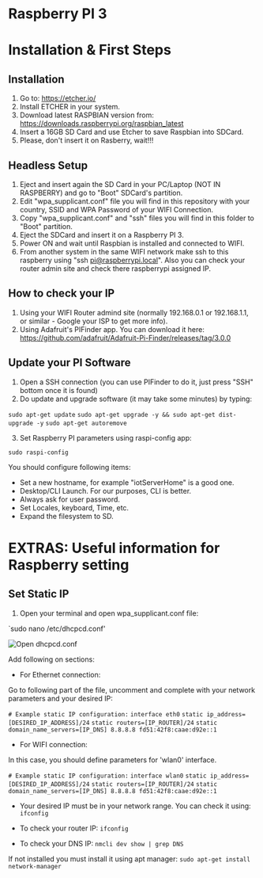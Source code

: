 # Raspberry PI 3
# Installation & First Steps

## Installation

1. Go to: https://etcher.io/
2. Install ETCHER in your system.
3.  Download latest RASPBIAN version from: https://downloads.raspberrypi.org/raspbian_latest
4.  Insert a 16GB SD Card and use Etcher to save Raspbian into SDCard.
5.  Please, don't insert it on Rasberry, wait!!!

## Headless Setup

1. Eject and insert again the SD Card in your PC/Laptop (NOT IN RASPBERRY) and go to "Boot" SDCard's partition.
2. Edit "wpa_supplicant.conf" file you will find in this repository with your country, SSID and WPA Password of your WIFI Connection.
3. Copy "wpa_supplicant.conf" and "ssh" files you will find in this folder to "Boot" partition.
4. Eject the SDCard and insert it on a Raspberry PI 3.
5. Power ON and wait until Raspbian is installed and connected to WIFI.
6. From another system in the same WIFI network make ssh to this raspberry using "ssh pi@raspberrypi.local". Also you can check your router admin site  and check there raspberrypi assigned IP.


## How to check your IP

1. Using your WIFI Router admind site (normally 192.168.0.1 or 192.168.1.1, or similar - Google your ISP to get more info).
2. Using Adafruit's PIFinder app. You can download it here: https://github.com/adafruit/Adafruit-Pi-Finder/releases/tag/3.0.0

## Update your PI Software

1. Open a SSH connection (you can use PIFinder to do it, just press "SSH" bottom once it is found)
2. Do update and upgrade software (it may take some minutes) by typing:

`sudo apt-get update`
`sudo apt-get upgrade -y && sudo apt-get dist-upgrade -y`
`sudo apt-get autoremove`

3. Set Raspberry PI parameters using raspi-config app:

`sudo raspi-config`

You should configure following items: 
* Set a new hostname, for example "iotServerHome" is a good one.
* Desktop/CLI Launch. For our purposes, CLI is better.
* Always ask for user password.
* Set Locales, keyboard, Time, etc.
* Expand the filesystem to SD.


# EXTRAS: Useful information for Raspberry setting

## Set Static IP

1. Open your terminal and open wpa_supplicant.conf file:

`sudo nano /etc/dhcpcd.conf'

![Open dhcpcd.conf](URL_TO_IMAGE)

Add following on sections:

* For Ethernet connection:

Go to following part of the file, uncomment and complete with your network parameters and your desired IP:

`# Example static IP configuration:`
`interface eth0`
`static ip_address=[DESIRED_IP_ADDRESS]/24`
`static routers=[IP_ROUTER]/24`
`static domain_name_servers=[IP_DNS] 8.8.8.8 fd51:42f8:caae:d92e::1`

* For WIFI connection:

In this case, you should define parameters for 'wlan0' interface.

`# Example static IP configuration:`
`interface wlan0`
`static ip_address=[DESIRED_IP_ADDRESS]/24`
`static routers=[IP_ROUTER]/24`
`static domain_name_servers=[IP_DNS] 8.8.8.8 fd51:42f8:caae:d92e::1`

* Your desired IP must be in your network range. You can check it using:
`ifconfig`

* To check your router IP:
`ifconfig`

* To check your DNS IP:
`nmcli dev show | grep DNS`

If not installed you must install it using apt manager:
`sudo apt-get install network-manager`


